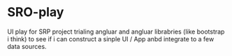 # SRO-play
UI play for SRP project
trialing angluar and angluar librabries (like bootstrap i think) to see if i can construct a sinple UI / App anbd integrate to a few data sources.

